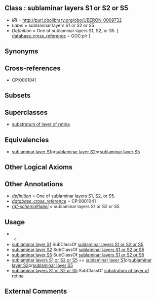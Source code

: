 
## Class : sublaminar layers S1 or S2 or S5

 * *IRI* = http://purl.obolibrary.org/obo/UBERON_0009732
 * *Label* = sublaminar layers S1 or S2 or S5
 * *Definition* = One of sublaminar layers S1, S2, or S5. [ [database_cross_reference](../../ef/oboInOwl#hasDbXref.md) = GOC:plr ]

## Synonyms


## Cross-references

 * CP:0001041

## Subsets


## Superclasses

 * [substratum of layer of retina](../../UBERON/21/UBERON_0008921.md)

## Equivalencies

 * [sublaminar layer S1](../../UBERON/22/UBERON_0008922.md)or[sublaminar layer S2](../../UBERON/23/UBERON_0008923.md)or[sublaminar layer S5](../../UBERON/26/UBERON_0008926.md)

## Other Logical Axioms


## Other Annotations

 * *[definition](../../IAO/15/IAO_0000115.md)* = One of sublaminar layers S1, S2, or S5.
 * *[database_cross_reference](../../ef/oboInOwl#hasDbXref.md)* = CP:0001041
 * *[rdf-schema#label](../../el/rdf-schema#label.md)* = sublaminar layers S1 or S2 or S5

## Usage

 * -
 * [sublaminar layer S1](../../UBERON/22/UBERON_0008922.md) SubClassOf [sublaminar layers S1 or S2 or S5](../../UBERON/32/UBERON_0009732.md)
 * [sublaminar layer S2](../../UBERON/23/UBERON_0008923.md) SubClassOf [sublaminar layers S1 or S2 or S5](../../UBERON/32/UBERON_0009732.md)
 * [sublaminar layer S5](../../UBERON/26/UBERON_0008926.md) SubClassOf [sublaminar layers S1 or S2 or S5](../../UBERON/32/UBERON_0009732.md)
 * [sublaminar layers S1 or S2 or S5](../../UBERON/32/UBERON_0009732.md) == [sublaminar layer S1](../../UBERON/22/UBERON_0008922.md)or[sublaminar layer S2](../../UBERON/23/UBERON_0008923.md)or[sublaminar layer S5](../../UBERON/26/UBERON_0008926.md)
 * [sublaminar layers S1 or S2 or S5](../../UBERON/32/UBERON_0009732.md) SubClassOf [substratum of layer of retina](../../UBERON/21/UBERON_0008921.md)

## External Comments

